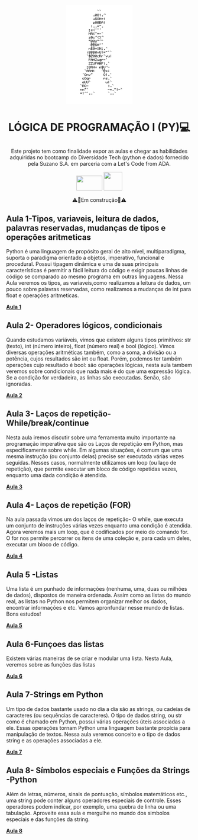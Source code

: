 <p align="center">
<img width="180px" height= 269 src=https://github.com/ElizangelaStudent/-L-GICA-DE-PROGRAMA-O-I-PY-/blob/3ada955ac03cec07b6173afaf1152dc7851f5434/homem%20letra.gif

</p>

  # <p align="center"> **LÓGICA DE PROGRAMAÇÃO I (PY)💻**
</p>

<p align="center"> Este projeto tem como finalidade expor as aulas e chegar as habilidades adquiridas no bootcamp do Diversidade Tech (python e dados) fornecido pela Suzano S.A. em parceria com a Let's Code from ADA.</p>

<p align="center">
<img width="70px" height= 40 src=https://github.com/ElizangelaStudent/L-GICA-DE-PROGRAMA-O-I-PY-/blob/103c4302c09169b794bdf7b4f6207fa637f5320e/log%20suzano.png />
<img width="50px" height= 50 src=https://github.com/ElizangelaStudent/L-GICA-DE-PROGRAMA-O-I-PY-/blob/e4380d101e392e42ada291869556549488411d6a/ada%20(2).png />


<p align="center"> ⚠️🚧Em construção🚧⚠️</p>

 
 ## Aula 1-Tipos, variaveis, leitura de dados, palavras reservadas, mudanças de tipos e operações aritmeticas

   Python é uma linguagem de propósito geral de alto nível, multiparadigma, suporta o paradigma orientado a objetos, imperativo, funcional e procedural. Possui tipagem dinâmica e uma de suas principais características é permitir a fácil leitura do código e exigir poucas linhas de código se comparado ao mesmo programa em outras linguagens. Nessa Aula veremos os tipos, as variaveis,como realizamos a leitura de dados, um pouco sobre palavras reservadas, como realizamos a mudanças de int para float e operações aritmeticas.
   
   **[Aula 1](https://github.com/ElizangelaStudent/L-GICA-DE-PROGRAMA-O-I-PY-/blob/8fc437f686c392f343e5e693b756091bc3d67cfa/Aula_1_tipos,_variaveis,_leitura_de_dados,_palavras_reservadas,_mudan%C3%A7as_de_tipos_e_opera%C3%A7%C3%B5es_aritmeticas.ipynb)**
  
 ## Aula 2- Operadores lógicos, condicionais
 
 Quando estudamos variáveis, vimos que existem alguns tipos primitivos: str (texto), int (número inteiro), float (número real) e bool (lógico). Vimos diversas operações aritméticas também, como a soma, a divisão ou a potência, cujos resultados são int ou float. Porém, podemos ter também operações cujo resultado é bool: são operações lógicas, nesta aula tambem veremos sobre condicionais que nada mais é do que uma expressão lógica. Se a condição for verdadeira, as linhas são executadas. Senão, são ignoradas.
 
 
 **[Aula 2](https://github.com/ElizangelaStudent/L-GICA-DE-PROGRAMA-O-I-PY-/blob/8fc437f686c392f343e5e693b756091bc3d67cfa/Aula_2_Operadores_l%C3%B3gicos,_condicionais.ipynb)**
 
 ## Aula 3- Laços de repetição- While/break/continue
 
 Nesta aula iremos discutir sobre uma ferramenta muito importante na programação imperativa que são os Laços de repetição em Python, mas especificamente sobre while. Em algumas situações, é comum que uma mesma instrução (ou conjunto delas) precise ser executada várias vezes seguidas. Nesses casos, normalmente utilizamos um loop (ou laço de repetição), que permite executar um bloco de código repetidas vezes, enquanto uma dada condição é atendida.  


 
 **[Aula 3](https://github.com/ElizangelaStudent/L-GICA-DE-PROGRAMA-O-I-PY-/blob/8fc437f686c392f343e5e693b756091bc3d67cfa/Aula_3_La%C3%A7os_de_repeti%C3%A7%C3%A3o_While_break_continue.ipynb)**
 
 ## Aula 4- Laços de repetição (FOR)
 
 Na aula passada vimos um dos laços de repetição- O while, que executa um conjunto de instruções várias vezes enquanto uma condição é atendida. Agora veremos mais um loop, que é codificados por meio do comando for. O for nos permite percorrer os itens de uma coleção e, para cada um deles, executar um bloco de código.
 
 **[Aula 4](https://github.com/ElizangelaStudent/L-GICA-DE-PROGRAMA-O-I-PY-/blob/8fc437f686c392f343e5e693b756091bc3d67cfa/Aula_4_La%C3%A7os_de_repeti%C3%A7%C3%A3o_(FOR).ipynb)**
 
 ## Aula 5 -Listas
 
 Uma lista é um punhado de informações (nenhuma, uma, duas ou milhões de dados), dispostos de maneira ordenada. Assim como as listas do mundo real, as listas no Python nos permitem organizar melhor os dados, encontrar informações e etc.
 Vamos apronfundar nesse mundo de listas. Bons estudos!
 
 
 
 **[Aula 5](https://github.com/ElizangelaStudent/L-GICA-DE-PROGRAMA-O-I-PY-/blob/8fc437f686c392f343e5e693b756091bc3d67cfa/Aula_5_Listas.ipynb)**
 
 ## Aula 6-Funçoes das listas
 
 Existem várias maneiras de se criar e modular uma lista. Nesta Aula, veremos sobre as funções das listas
 
 
 **[Aula 6](https://github.com/ElizangelaStudent/L-GICA-DE-PROGRAMA-O-I-PY-/blob/8fc437f686c392f343e5e693b756091bc3d67cfa/Aula_6_Fun%C3%A7oes_das_listas.ipynb)**
 
 ## Aula 7-Strings em Python
 
 Um tipo de dados bastante usado no dia a dia são as strings, ou cadeias de caracteres (ou sequências de caracteres). O tipo de dados string, ou str como é chamado em Python, possui várias operações úteis associadas a ele. Essas operações tornam Python uma linguagem bastante propícia para manipulação de textos. Nessa aula veremos conceito e o tipo de dados string e as operações associadas a ele.
 
 
 
 **[Aula 7](https://github.com/ElizangelaStudent/L-GICA-DE-PROGRAMA-O-I-PY-/blob/8fc437f686c392f343e5e693b756091bc3d67cfa/Aula_7_Strings_em_Python.ipynb)**
 
 ## Aula 8- Símbolos especiais  e Funções da Strings -Python
 
 Além de letras, números, sinais de pontuação, símbolos matemáticos etc., uma string pode conter alguns operadores especiais de controle. Esses operadores podem indicar, por exemplo, uma quebra de linha ou uma tabulação. Aproveite essa aula e mergulhe no mundo dos simbolos especiais e das funções da string. 
 
 **[Aula 8](https://github.com/ElizangelaStudent/L-GICA-DE-PROGRAMA-O-I-PY-/blob/8fc437f686c392f343e5e693b756091bc3d67cfa/Aula_8_S%C3%ADmbolos_especiais_e_Fun%C3%A7%C3%B5es_da_Strings_Python.ipynb)**
 

